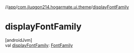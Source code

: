 //[app](../../index.md)/[com.jluqgon214.hogarmate.ui.theme](index.md)/[displayFontFamily](display-font-family.md)

# displayFontFamily

[androidJvm]\
val [displayFontFamily](display-font-family.md): [FontFamily](https://developer.android.com/reference/kotlin/androidx/compose/ui/text/font/FontFamily.html)
